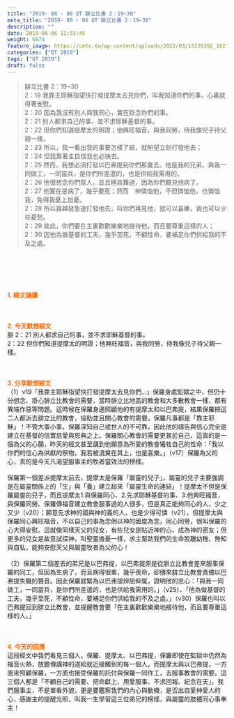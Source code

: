 ```yaml
---
title: "2019- 08 - 06 QT 腓立比書 2：19~30"
meta_title: "2019- 08 - 06 QT 腓立比書 2：19~30"
description: ""
date: 2019-08-06 12:55:45
weight: 6874
feature_image: https://cmtc.tw/wp-content/uploads/2022/03/15235392_10211799862337740_180693556567566654_o-1.webp
categories: ["QT 2019"]
tags: ["QT 2019"]
draft: false
---
```


<blockquote>腓立比書 2：19~30<br />
2：19 我靠主耶穌指望快打發提摩太去見你們，叫我知道你們的事，心裏就得著安慰。<br />
2：20 因為我沒有別人與我同心，實在掛念你們的事。<br />
2：21 別人都求自己的事，並不求耶穌基督的事。<br />
2：22 但你們知道提摩太的明證；他興旺福音，與我同勞，待我像兒子待父親一樣。<br />
2：23 所以，我一看出我的事要怎樣了結，就盼望立刻打發他去；<br />
2：24 但我靠著主自信我也必快去。<br />
2：25 然而，我想必須打發以巴弗提到你們那裏去。他是我的兄弟，與我一同做工，一同當兵，是你們所差遣的，也是供給我需用的。<br />
2：26 他很想念你們眾人，並且極其難過，因為你們聽見他病了。<br />
2：27 他實在是病了，幾乎要死；然而　神憐恤他，不但憐恤他，也憐恤我，免得我憂上加憂。<br />
2：28 所以我越發急速打發他去，叫你們再見他，就可以喜樂，我也可以少些憂愁。<br />
2：29 故此，你們要在主裏歡歡樂樂地接待他，而且要尊重這樣的人；<br />
2：30 因他為做基督的工夫，幾乎至死，不顧性命，要補足你們供給我的不及之處。</blockquote><br />
&nbsp;<br />
<br />
&nbsp;<br />
<br />
<span style="color: #ff6600;"><strong>1. </strong><strong>經文誦讀</strong></span><br />
<br />
<span style="color: #ff6600;"><strong> </strong></span><br />
<br />
<span style="color: #ff6600;"><strong>2. 今天默想</strong><strong>經文<br />
</strong></span>腓 2：21 別人都求自己的事，並不求耶穌基督的事。<br />
2：22 但你們知道提摩太的明證；他興旺福音，與我同勞，待我像兒子待父親一樣。<br />
<br />
&nbsp;<br />
<br />
<span style="color: #ff6600;"><strong>3. 分享默想經文<br />
</strong></span>（1）v19「我靠主耶穌指望快打發提摩太去見你們…」保羅身處監獄之中，但仍十分想念、掛心腓立比教會的需要，當時腓立比地區的教會和大多數教會一樣，都有異端作惡等問題。這時候在保羅身邊照顧他的有提摩太和以巴弗提，結果保羅把這二人都派去腓立比的教會，協助並且關心教會的需要。保羅凡事都是「靠主耶穌」！不管大事小事，保羅深知自己或世人的不可靠，因此他的禱告與信心完全是建立在基督的信實慈愛與恩典之上。保羅關心教會的需要更甚於自己，這真的是一個為父的心腸，昨天的經文甚至講到他願意為所愛的教會犧牲自己的性命：「我以你們的信心為供獻的祭物，我若被澆奠在其上，也是喜樂。」（v17）保羅為父的心，真的是今天凡渴望服事主的牧者當效法的榜樣。<br />
<br />
保羅第一個差派提摩太前去，提摩太是保羅「屬靈的兒子」，屬靈的兒子主要強調是在屬靈關係上的「生」與「養」建立起來「屬靈生命的連結」！提摩太不但是保羅屬靈的兒子，而且提摩太1.與保羅同心、2.先求耶穌基督的事、3.他興旺福音，與保羅同勞。保羅傳福音建立教會服事過的人很多，但是真正能夠同心的人，少之又少（v20）；願意先求神的國與神的義的人，也是少得可憐（v21），但提摩太與保羅同心興旺福音，不以自己的事為念倒以神的國度為念，同心同勞，很叫保羅的心大得安慰。這就像同樣天父的兒女，有些兒女是貼近神的心，成為神的密友；但更多的兒女是故意試探神，叫聖靈擔憂一樣，求主幫助我們的生命脫離幼稚、無知與自私，能夠安慰天父與屬靈牧者為父的心！<br />
<br />
（2）保羅第二個差去的弟兄是以巴弗提，以巴弗提原是從腓立比教會差來服事保羅的同工，但因為生病了，而且病得很重，幾乎喪命，卻傳來腓立比教會責備以巴弗提失職的聲音。因此保羅趕緊為以巴弗提辨屈伸冤，證明他的忠心：「與我一同做工，一同當兵，是你們所差遣的，也是供給我需用的。」（v25）、「他為做基督的工夫，幾乎至死，不顧性命，要補足你們供給我的不及之處。」（v30）保羅也叫以巴弗提回到腓立比教會，並提醒教會要「在主裏歡歡樂樂地接待他，而且要尊重這樣的人。」<br />
<br />
&nbsp;<br />
<br />
<span style="color: #ff6600;"><strong>4. 今天的回應<br />
</strong></span>這段經文中我們看見三個人，保羅、提摩太、以巴弗提，保羅即使在監獄中仍然為福音火熱，放膽傳講神的道給就近接觸到的每一個人。而提摩太與以巴弗提，一方面來照顧保羅，一方面也接受保羅的託付與保羅一同作工，去服事教會的需要。這三個人都是「不顧自己的需要、把命獻上、用愛服事、不求回報、紀念在天」。我們服事主，不是單看外貌，更是要鑑察我們的內心與動機，是否出自愛神愛人的心，感謝主的提醒光照，叫我一生學習這三位弟兄的榜樣，與屬靈的肢體同心事奉主！<br />
<br />
&nbsp;
        